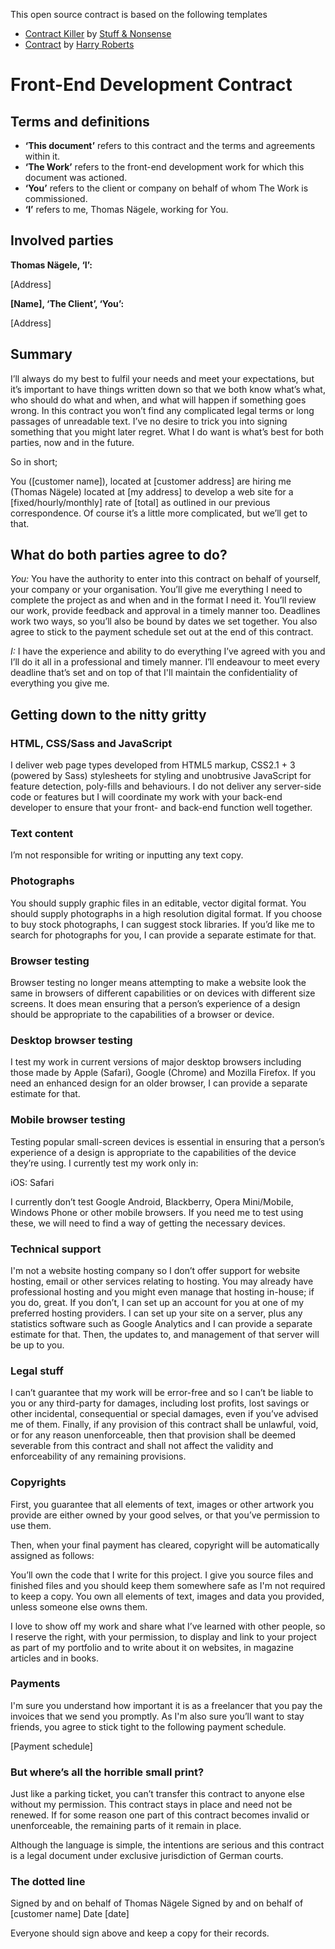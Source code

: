 This open source contract is based on the following templates
* [Contract Killer](https://gist.github.com/malarkey/4031110) by [Stuff & Nonsense](http://stuffandnonsense.co.uk/)
* [Contract](https://github.com/csswizardry/Contract/blob/master/Contract.md) by [Harry Roberts](http://csswizardry.com)


# Front-End Development Contract

## Terms and definitions

* **‘This document’** refers to this contract and the terms and agreements within
  it.
* **‘The Work’** refers to the front-end development work for which this document was actioned.
* **‘You’** refers to the client or company on behalf of whom The Work is
  commissioned.
* **‘I’** refers to me, Thomas Nägele, working for You.

## Involved parties

**Thomas Nägele, ‘I’:**

[Address]

**[Name], ‘The Client’, ‘You’:**

[Address]

## Summary

I’ll always do my best to fulfil your needs and meet your expectations, but it’s important to have things written down so that we both know what’s what, who should do what and when, and what will happen if something goes wrong. In this contract you won’t find any complicated legal terms or long passages of unreadable text. I’ve no desire to trick you into signing something that you might later regret. What I do want is what’s best for both parties, now and in the future.

So in short;

You ([customer name]), located at [customer address] are hiring me (Thomas Nägele) located at [my address] to develop a web site for a [fixed/hourly/monthly] rate of [total] as outlined in our previous correspondence. Of course it’s a little more complicated, but we’ll get to that.

## What do both parties agree to do?

*You:* You have the authority to enter into this contract on behalf of yourself, your company or your organisation. You’ll give me everything I need to complete the project as and when and in the format I need it. You’ll review our work, provide feedback and approval in a timely manner too. Deadlines work two ways, so you’ll also be bound by dates we set together. You also agree to stick to the payment schedule set out at the end of this contract.

*I:* I have the experience and ability to do everything I’ve agreed with you and I’ll do it all in a professional and timely manner. I’ll endeavour to meet every deadline that’s set and on top of that I'll maintain the confidentiality of everything you give me.

## Getting down to the nitty gritty

### HTML, CSS/Sass and JavaScript

I deliver web page types developed from HTML5 markup, CSS2.1 + 3 (powered by Sass) stylesheets for styling and unobtrusive JavaScript for feature detection, poly-fills and behaviours. I do not deliver any server-side code or features but I will coordinate my work with your back-end developer to ensure that your front- and back-end function well together.

### Text content

I’m not responsible for writing or inputting any text copy.

### Photographs

You should supply graphic files in an editable, vector digital format. You should supply photographs in a high resolution digital format. If you choose to buy stock photographs, I can suggest stock libraries. If you’d like me to search for photographs for you, I can provide a separate estimate for that.

### Browser testing

Browser testing no longer means attempting to make a website look the same in browsers of different capabilities or on devices with different size screens. It does mean ensuring that a person’s experience of a design should be appropriate to the capabilities of a browser or device.

### Desktop browser testing

I test my work in current versions of major desktop browsers including those made by Apple (Safari), Google (Chrome) and Mozilla Firefox. If you need an enhanced design for an older browser, I can provide a separate estimate for that.

### Mobile browser testing

Testing popular small-screen devices is essential in ensuring that a person’s experience of a design is appropriate to the capabilities of the device they’re using. I currently test my work only in:

iOS: Safari

I currently don’t test Google Android, Blackberry, Opera Mini/Mobile, Windows Phone or other mobile browsers. If you need me to test using these, we will need to find a way of getting the necessary devices.

### Technical support

I'm not a website hosting company so I don’t offer support for website hosting, email or other services relating to hosting. You may already have professional hosting and you might even manage that hosting in-house; if you do, great. If you don’t, I can set up an account for you at one of my preferred hosting providers. I can set up your site on a server, plus any statistics software such as Google Analytics and I can provide a separate estimate for that. Then, the updates to, and management of that server will be up to you.

### Legal stuff

I can’t guarantee that my work will be error-free and so I can’t be liable to you or any third-party for damages, including lost profits, lost savings or other incidental, consequential or special damages, even if you’ve advised me of them. Finally, if any provision of this contract shall be unlawful, void, or for any reason unenforceable, then that provision shall be deemed severable from this contract and shall not affect the validity and enforceability of any remaining provisions.

### Copyrights

First, you guarantee that all elements of text, images or other artwork you provide are either owned by your good selves, or that you’ve permission to use them.

Then, when your final payment has cleared, copyright will be automatically assigned as follows:

You’ll own the code that I write for this project. I give you source files and finished files and you should keep them somewhere safe as I'm not required to keep a copy. You own all elements of text, images and data you provided, unless someone else owns them.

I love to show off my work and share what I’ve learned with other people, so I reserve the right, with your permission, to display and link to your project as part of my portfolio and to write about it on websites, in magazine articles and in books.

### Payments

I'm sure you understand how important it is as a freelancer that you pay the invoices that we send you promptly. As I'm also sure you’ll want to stay friends, you agree to stick tight to the following payment schedule.

[Payment schedule]

### But where’s all the horrible small print?

Just like a parking ticket, you can’t transfer this contract to anyone else without my permission. This contract stays in place and need not be renewed. If for some reason one part of this contract becomes invalid or unenforceable, the remaining parts of it remain in place.

Although the language is simple, the intentions are serious and this contract is a legal document under exclusive jurisdiction of German courts.

### The dotted line

Signed by and on behalf of Thomas Nägele
Signed by and on behalf of [customer name]
Date [date]

Everyone should sign above and keep a copy for their records.
